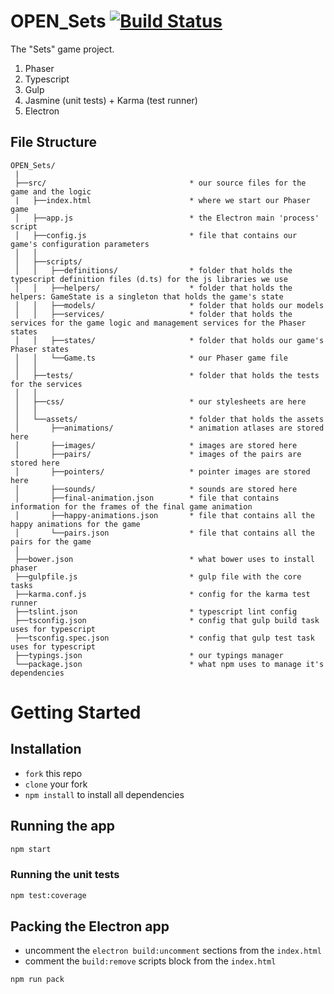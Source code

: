 # OPEN_Sets [![Build Status](https://travis-ci.org/OpenTheWindows/OPEN_Sets.svg?branch=master)](https://travis-ci.org/OpenTheWindows/OPEN_Sets)
The "Sets" game project.

1. Phaser
2. Typescript
3. Gulp
4. Jasmine (unit tests) + Karma (test runner)
5. Electron

## File Structure
```
OPEN_Sets/
 |
 ├──src/                                * our source files for the game and the logic
 |   ├──index.html                      * where we start our Phaser game
 │   ├──app.js                          * the Electron main 'process' script
 │   ├──config.js                       * file that contains our game's configuration parameters
 │   │ 
 │   ├──scripts/                        
 │   │   ├──definitions/                * folder that holds the typescript definition files (d.ts) for the js libraries we use
 │   │   ├──helpers/                    * folder that holds the helpers: GameState is a singleton that holds the game's state 
 │   │   ├──models/                     * folder that holds our models
 │   │   ├──services/                   * folder that holds the services for the game logic and management services for the Phaser states
 │   │   ├──states/                     * folder that holds our game's Phaser states
 │   │   └──Game.ts                     * our Phaser game file
 │   │        
 │   ├──tests/                          * folder that holds the tests for the services
 │   │        
 │   ├──css/                            * our stylesheets are here
 │   │     
 │   └──assets/                         * folder that holds the assets
 │       ├──animations/                 * animation atlases are stored here
 │       ├──images/                     * images are stored here
 │       ├──pairs/                      * images of the pairs are stored here
 │       ├──pointers/                   * pointer images are stored here
 │       ├──sounds/                     * sounds are stored here  
 │       ├──final-animation.json        * file that contains information for the frames of the final game animation 
 │       ├──happy-animations.json       * file that contains all the happy animations for the game
 │       └──pairs.json                  * file that contains all the pairs for the game
 │        
 ├──bower.json                          * what bower uses to install phaser
 ├──gulpfile.js                         * gulp file with the core tasks
 ├──karma.conf.js                       * config for the karma test runner
 ├──tslint.json                         * typescript lint config
 ├──tsconfig.json                       * config that gulp build task uses for typescript
 ├──tsconfig.spec.json                  * config that gulp test task uses for typescript
 ├──typings.json                        * our typings manager
 └──package.json                        * what npm uses to manage it's dependencies
```

# Getting Started

## Installation
* `fork` this repo
* `clone` your fork
* `npm install` to install all dependencies

## Running the app
```bash
npm start
```

### Running the unit tests
```bash
npm test:coverage
```

## Packing the Electron app
* uncomment the `electron build:uncomment` sections from the `index.html`
* comment the `build:remove` scripts block from the `index.html`
```bash
npm run pack
```
